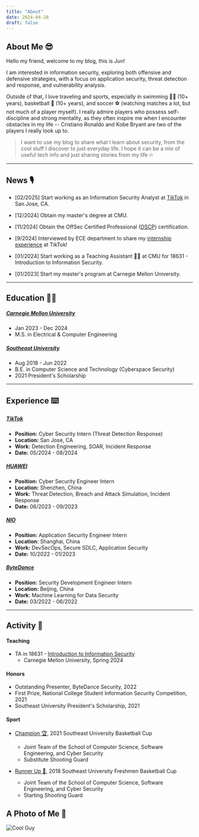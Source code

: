 ```yaml
---
title: "About"
date: 2024-04-28
draft: false
---
```


## About Me 😎

Hello my friend, welcome to my blog, this is Jun! 

I am interested in information security, exploring both offensive and defensive strategies, with a focus on application security, threat detection and response, and vulnerability analysis.

Outside of that, I love traveling and sports, especially in swimming 🏊‍♂️ (10+ years), basketball 🏀 (10+ years), and soccer ⚽ (watching matches a lot, but not much of a player myself). I really admire players who possess self-discipline and strong mentality, as they often inspire me when I encounter obstacles in my life -- Cristiano Ronaldo and Kobe Bryant are two of the players I really look up to.

> I want to use my blog to share what I learn about security, from the cool stuff I discover to just everyday life. I hope it can be a mix of useful tech info and just sharing stories from my life 🔥

___

## News 🎙️

* [02/2025] Start working as an Information Security Analyst at [TikTok](https://www.tiktok.com/) in San Jose, CA.

* [12/2024] Obtain my master's degree at CMU.

* [11/2024] Obtain the OffSec Certified Professional ([OSCP](https://www.offsec.com/courses/pen-200/)) certification.

* [9/2024] Interviewed by ECE department to share my [internship experience](https://www.ece.cmu.edu/news-and-events/story/2024/09/summer-internships.html) at TikTok!

* [01/2024] Start working as a Teaching Assistant 👨‍🏫 at CMU for 18631 - Introduction to Information Security.

* [01/2023] Start my master's program at Carnegie Mellon University.

___

## Education 👨‍🎓
##### [Carnegie Mellon University](https://www.cmu.edu/)
  - Jan 2023 - Dec 2024
  - M.S. in Electrical & Computer Engineering
##### [Southeast University](https://www.seu.edu.cn/english/)
  - Aug 2018 - Jun 2022
  - B.E. in Computer Science and Technology (Cyberspace Security)
  - 2021 President's Scholarship

___

## Experience ⌨️

##### [TikTok](https://www.tiktok.com)
- **Position:** Cyber Security Intern (Threat Detection Response)
- **Location:** San Jose, CA
- **Work:** Detection Engineering, SOAR, Incident Response 
- **Date:** 05/2024 - 08/2024

##### [HUAWEI](https://www.huawei.com/en/)
- **Position:** Cyber Security Engineer Intern
- **Location:** Shenzhen, China
- **Work:** Threat Detection, Breach and Attack Simulation, Incident Response 
- **Date:** 06/2023 - 09/2023

##### [NIO](https://www.nio.com/)
- **Position:** Application Security Engineer Intern
- **Location:** Shanghai, China
- **Work:** DevSecOps, Secure SDLC, Application Security
- **Date:** 10/2022 - 01/2023

##### [ByteDance](https://www.bytedance.com/en/)
- **Position:** Security Development Engineer Intern
- **Location:** Beijing, China
- **Work:** Machine Learning for Data Security
- **Date:** 03/2022 - 06/2022

___

## Activity 👀
#### Teaching
* TA in 18631 - [Introduction to Information Security](https://www.cylab.cmu.edu/education/course-list/intro-information-security-ece.html)
  * Carnegie Mellon University, Spring 2024

#### Honors
* Outstanding Presenter, ByteDance Security, 2022
* First Prize, National College Student Information Security Competition, 2021
* Southeast University President's Scholarship, 2021

#### Sport
* [Champion 🏆](https://drive.google.com/drive/folders/1AwC6YC_h9ezQ3Aayi4HAFIB1CFwvUjgf?usp=drive_link), 2021 Southeast University Basketball Cup
  * Joint Team of the School of Computer Science, Software Engineering, and Cyber Security 
  * Substitute Shooting Guard

* [Runner Up 🥈](https://drive.google.com/drive/folders/1xRgrv8HGl-G_VSzuoQBEPNWLsTDoVu3x?usp=drive_link), 2018 Southeast University Freshmen Basketball Cup
  * Joint Team of the School of Computer Science, Software Engineering, and Cyber Security 
  * Starting Shooting Guard

## A Photo of Me 📸

![Cool Guy](/images/selfie/junwen3.jpg "Captured at Maan Coffee (My favorite coffee shop), Beijing, China, 2025")